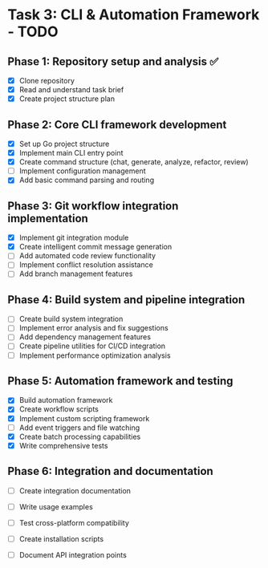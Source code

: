 # Task 3: CLI & Automation Framework - TODO

## Phase 1: Repository setup and analysis ✅
- [x] Clone repository
- [x] Read and understand task brief
- [x] Create project structure plan

## Phase 2: Core CLI framework development
- [x] Set up Go project structure
- [x] Implement main CLI entry point
- [x] Create command structure (chat, generate, analyze, refactor, review)
- [ ] Implement configuration management
- [x] Add basic command parsing and routing

## Phase 3: Git workflow integration implementation
- [x] Implement git integration module
- [x] Create intelligent commit message generation
- [ ] Add automated code review functionality
- [ ] Implement conflict resolution assistance
- [ ] Add branch management features

## Phase 4: Build system and pipeline integration
- [ ] Create build system integration
- [ ] Implement error analysis and fix suggestions
- [ ] Add dependency management features
- [ ] Create pipeline utilities for CI/CD integration
- [ ] Implement performance optimization analysis

## Phase 5: Automation framework and testing
- [x] Build automation framework
- [x] Create workflow scripts
- [x] Implement custom scripting framework
- [ ] Add event triggers and file watching
- [x] Create batch processing capabilities
- [x] Write comprehensive tests

## Phase 6: Integration and documentation
- [ ] Create integration documentation
- [ ] Write usage examples
- [ ] Test cross-platform compatibility
- [ ] Create installation scripts
- [ ] Document API integration points

